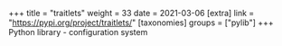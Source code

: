 +++
title = "traitlets"
weight = 33
date = 2021-03-06
[extra]
link = "https://pypi.org/project/traitlets/"
[taxonomies]
groups = ["pylib"]
+++
Python library - configuration system

